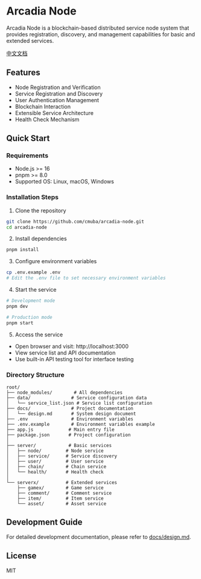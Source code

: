 # Arcadia Node

Arcadia Node is a blockchain-based distributed service node system that provides registration, discovery, and management capabilities for basic and extended services.

[中文文档](README_CN.md)

## Features

- Node Registration and Verification
- Service Registration and Discovery
- User Authentication Management
- Blockchain Interaction
- Extensible Service Architecture
- Health Check Mechanism

## Quick Start

### Requirements

- Node.js >= 16
- pnpm >= 8.0
- Supported OS: Linux, macOS, Windows

### Installation Steps

1. Clone the repository
```bash
git clone https://github.com/cmuba/arcadia-node.git
cd arcadia-node
```

2. Install dependencies
```bash
pnpm install
```

3. Configure environment variables
```bash
cp .env.example .env
# Edit the .env file to set necessary environment variables
```

4. Start the service
```bash
# Development mode
pnpm dev

# Production mode
pnpm start
```

5. Access the service
- Open browser and visit: http://localhost:3000
- View service list and API documentation
- Use built-in API testing tool for interface testing

### Directory Structure

```
root/
├── node_modules/        # All dependencies
├── data/               # Service configuration data
│   └── service_list.json # Service list configuration
├── docs/               # Project documentation
│   └── design.md       # System design document
├── .env                # Environment variables
├── .env.example        # Environment variables example
├── app.js             # Main entry file
├── package.json       # Project configuration
│
├── server/            # Basic services
│   ├── node/         # Node service
│   ├── service/      # Service discovery
│   ├── user/         # User service
│   ├── chain/        # Chain service
│   └── health/       # Health check
│
└── serverx/          # Extended services
    ├── gamex/        # Game service
    ├── comment/      # Comment service
    ├── item/         # Item service
    └── asset/        # Asset service
```

## Development Guide

For detailed development documentation, please refer to [docs/design.md](docs/design.md).

## License

MIT